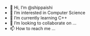 - 👋 Hi, I’m @shippaishi
- 👀 I’m interested in Computer Science
- 🌱 I’m currently learning C++
- 💞️ I’m looking to collaborate on ...
- 📫 How to reach me ...

<!---
shippaishi/shippaishi is a ✨ special ✨ repository because its `README.md` (this file) appears on your GitHub profile.
You can click the Preview link to take a look at your changes.
--->

